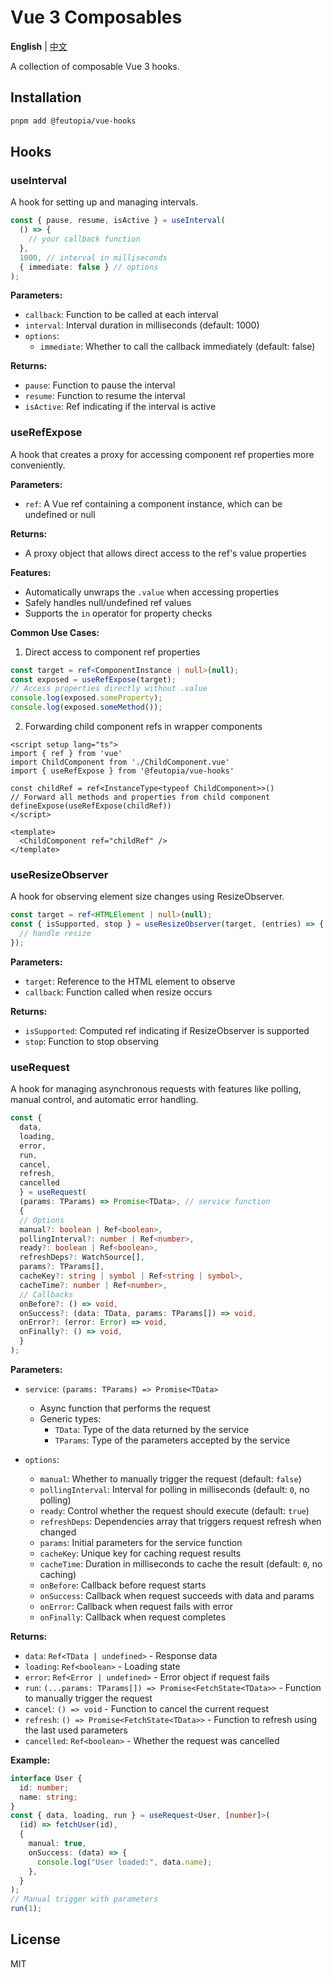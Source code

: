 # Vue 3 Composables

**English** | [中文](https://github.com/feutopia/feutopia-monorepo/blob/main/packages/vue-hooks/README.zh-CN.md)

A collection of composable Vue 3 hooks.

## Installation

```bash
pnpm add @feutopia/vue-hooks
```

## Hooks

### useInterval

A hook for setting up and managing intervals.

```ts
const { pause, resume, isActive } = useInterval(
  () => {
    // your callback function
  },
  1000, // interval in milliseconds
  { immediate: false } // options
);
```

**Parameters:**

- `callback`: Function to be called at each interval
- `interval`: Interval duration in milliseconds (default: 1000)
- `options`:
  - `immediate`: Whether to call the callback immediately (default: false)

**Returns:**

- `pause`: Function to pause the interval
- `resume`: Function to resume the interval
- `isActive`: Ref indicating if the interval is active

### useRefExpose

A hook that creates a proxy for accessing component ref properties more conveniently.

**Parameters:**

- `ref`: A Vue ref containing a component instance, which can be undefined or null

**Returns:**

- A proxy object that allows direct access to the ref's value properties

**Features:**

- Automatically unwraps the `.value` when accessing properties
- Safely handles null/undefined ref values
- Supports the `in` operator for property checks

**Common Use Cases:**

1. Direct access to component ref properties

```ts
const target = ref<ComponentInstance | null>(null);
const exposed = useRefExpose(target);
// Access properties directly without .value
console.log(exposed.someProperty);
console.log(exposed.someMethod());
```

2. Forwarding child component refs in wrapper components

```vue
<script setup lang="ts">
import { ref } from 'vue'
import ChildComponent from './ChildComponent.vue'
import { useRefExpose } from '@feutopia/vue-hooks'

const childRef = ref<InstanceType<typeof ChildComponent>>()
// Forward all methods and properties from child component
defineExpose(useRefExpose(childRef))
</script>

<template>
  <ChildComponent ref="childRef" />
</template>
```

### useResizeObserver

A hook for observing element size changes using ResizeObserver.

```ts
const target = ref<HTMLElement | null>(null);
const { isSupported, stop } = useResizeObserver(target, (entries) => {
  // handle resize
});
```

**Parameters:**

- `target`: Reference to the HTML element to observe
- `callback`: Function called when resize occurs

**Returns:**

- `isSupported`: Computed ref indicating if ResizeObserver is supported
- `stop`: Function to stop observing

### useRequest

A hook for managing asynchronous requests with features like polling, manual control, and automatic error handling.

```ts
const {
  data,
  loading,
  error,
  run,
  cancel,
  refresh,
  cancelled
  } = useRequest(
  (params: TParams) => Promise<TData>, // service function
  {
  // Options
  manual?: boolean | Ref<boolean>,
  pollingInterval?: number | Ref<number>,
  ready?: boolean | Ref<boolean>,
  refreshDeps?: WatchSource[],
  params?: TParams[],
  cacheKey?: string | symbol | Ref<string | symbol>,
  cacheTime?: number | Ref<number>,
  // Callbacks
  onBefore?: () => void,
  onSuccess?: (data: TData, params: TParams[]) => void,
  onError?: (error: Error) => void,
  onFinally?: () => void,
  }
);
```

**Parameters:**

- `service`: `(params: TParams) => Promise<TData>`
  - Async function that performs the request
  - Generic types:
    - `TData`: Type of the data returned by the service
    - `TParams`: Type of the parameters accepted by the service

- `options`:
  - `manual`: Whether to manually trigger the request (default: `false`)
  - `pollingInterval`: Interval for polling in milliseconds (default: `0`, no polling)
  - `ready`: Control whether the request should execute (default: `true`)
  - `refreshDeps`: Dependencies array that triggers request refresh when changed
  - `params`: Initial parameters for the service function
  - `cacheKey`: Unique key for caching request results
  - `cacheTime`: Duration in milliseconds to cache the result (default: `0`, no caching)
  - `onBefore`: Callback before request starts
  - `onSuccess`: Callback when request succeeds with data and params
  - `onError`: Callback when request fails with error
  - `onFinally`: Callback when request completes

**Returns:**

- `data`: `Ref<TData | undefined>` - Response data
- `loading`: `Ref<boolean>` - Loading state
- `error`: `Ref<Error | undefined>` - Error object if request fails
- `run`: `(...params: TParams[]) => Promise<FetchState<TData>>` - Function to manually trigger the request
- `cancel`: `() => void` - Function to cancel the current request
- `refresh`: `() => Promise<FetchState<TData>>` - Function to refresh using the last used parameters
- `cancelled`: `Ref<boolean>` - Whether the request was cancelled

**Example:**

```ts
interface User {
  id: number;
  name: string;
}
const { data, loading, run } = useRequest<User, [number]>(
  (id) => fetchUser(id),
  {
    manual: true,
    onSuccess: (data) => {
      console.log("User loaded:", data.name);
    },
  }
);
// Manual trigger with parameters
run(1);
```

## License

MIT
